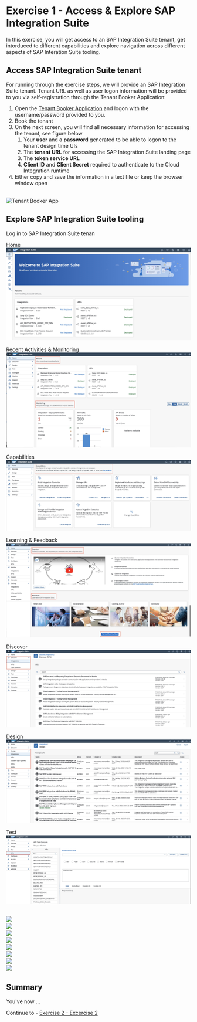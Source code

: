 
# Exercise 1 - Access & Explore SAP Integration Suite

In this exercise, you will get access to an SAP Integration Suite tenant, get intorduced to different capabilities and explore navigation across different aspects of SAP Interation Suite tooling.

## Access SAP Integration Suite tenant

For running through the exercise steps, we will provide an SAP Integration Suite tenant. Tenant URL as well as user logon information will be provided to you via self-registration through the Tenant Booker Application:

1. Open the [Tenant Booker Application](https://techedtenantbookerapplication-ea8d400e6.dispatcher.eu2.hana.ondemand.com/index.html) and logon with the username/password provided to you.
2. Book the tenant
3. On the next screen, you will find all necessary information for accessing the tenant, see figure below
   1. Your **user** and a **password** generated to be able to logon to the tenant design time UIs
   2. The **tenant URL** for accessing the SAP Integration Suite landing page
   3. The **token service URL**
   4. **Client ID** and **Client Secret** required to authenticate to the Cloud Integration runtime
4. Either copy and save the information in a text file or keep the browser window open

<br>![Tenant Booker App](/exercises/ex1/images/TB.jpg)

## Explore SAP Integration Suite tooling

Log in to SAP Integration Suite tenan

Home
<br>![](/exercises/ex1/images/Home.jpg)

Recent Activities & Monitoring 
<br>![](/exercises/ex1/images/Home-Recent.jpg)

Capabilities
<br>![](/exercises/ex1/images/Home-Capabilities.jpg)

Learning & Feedback
<br>![](/exercises/ex1/images/Home-Resources.jpg)

Discover
<br>![](/exercises/ex1/images/Discover.jpg)

Design
<br>![](/exercises/ex1/images/Design.jpg)

Test
<br>![](/exercises/ex1/images/Test-APIs.jpg)

<br>![](/exercises/ex1/images/IS.jpg)
<br>![](/exercises/ex1/images/IS.jpg)
<br>![](/exercises/ex1/images/IS.jpg)
<br>![](/exercises/ex1/images/IS.jpg)
<br>![](/exercises/ex1/images/IS.jpg)
<br>![](/exercises/ex1/images/IS.jpg)
<br>![](/exercises/ex1/images/IS.jpg)
<br>![](/exercises/ex1/images/IS.jpg)



## Summary

You've now ...

Continue to - [Exercise 2 - Excercise 2 ](../ex2/README.md)
